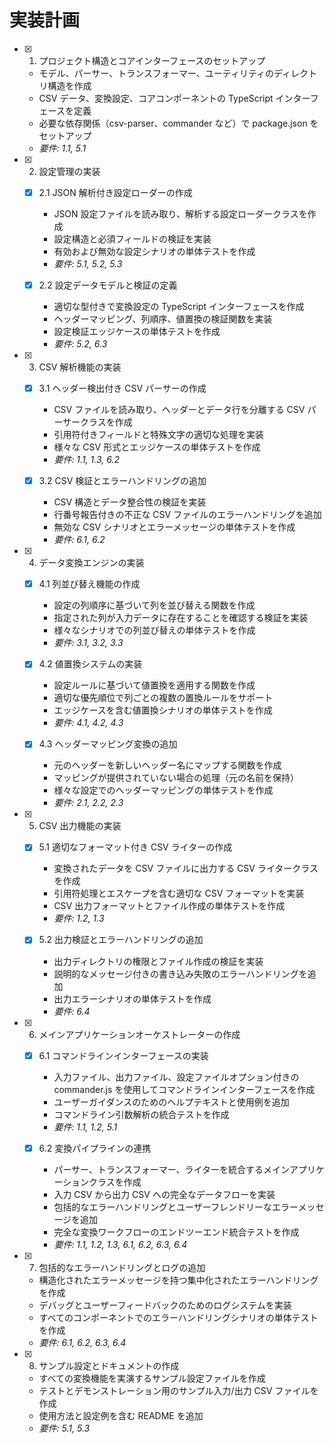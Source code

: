 # 実装計画

- [x] 1. プロジェクト構造とコアインターフェースのセットアップ

  - モデル、パーサー、トランスフォーマー、ユーティリティのディレクトリ構造を作成
  - CSV データ、変換設定、コアコンポーネントの TypeScript インターフェースを定義
  - 必要な依存関係（csv-parser、commander など）で package.json をセットアップ
  - _要件: 1.1, 5.1_

- [x] 2. 設定管理の実装

  - [x] 2.1 JSON 解析付き設定ローダーの作成

    - JSON 設定ファイルを読み取り、解析する設定ローダークラスを作成
    - 設定構造と必須フィールドの検証を実装
    - 有効および無効な設定シナリオの単体テストを作成
    - _要件: 5.1, 5.2, 5.3_

  - [x] 2.2 設定データモデルと検証の定義
    - 適切な型付きで変換設定の TypeScript インターフェースを作成
    - ヘッダーマッピング、列順序、値置換の検証関数を実装
    - 設定検証エッジケースの単体テストを作成
    - _要件: 5.2, 6.3_

- [x] 3. CSV 解析機能の実装

  - [x] 3.1 ヘッダー検出付き CSV パーサーの作成

    - CSV ファイルを読み取り、ヘッダーとデータ行を分離する CSV パーサークラスを作成
    - 引用符付きフィールドと特殊文字の適切な処理を実装
    - 様々な CSV 形式とエッジケースの単体テストを作成
    - _要件: 1.1, 1.3, 6.2_

  - [x] 3.2 CSV 検証とエラーハンドリングの追加
    - CSV 構造とデータ整合性の検証を実装
    - 行番号報告付きの不正な CSV ファイルのエラーハンドリングを追加
    - 無効な CSV シナリオとエラーメッセージの単体テストを作成
    - _要件: 6.1, 6.2_

- [x] 4. データ変換エンジンの実装

  - [x] 4.1 列並び替え機能の作成

    - 設定の列順序に基づいて列を並び替える関数を作成
    - 指定された列が入力データに存在することを確認する検証を実装
    - 様々なシナリオでの列並び替えの単体テストを作成
    - _要件: 3.1, 3.2, 3.3_

  - [x] 4.2 値置換システムの実装

    - 設定ルールに基づいて値置換を適用する関数を作成
    - 適切な優先順位で列ごとの複数の置換ルールをサポート
    - エッジケースを含む値置換シナリオの単体テストを作成
    - _要件: 4.1, 4.2, 4.3_

  - [x] 4.3 ヘッダーマッピング変換の追加
    - 元のヘッダーを新しいヘッダー名にマップする関数を作成
    - マッピングが提供されていない場合の処理（元の名前を保持）
    - 様々な設定でのヘッダーマッピングの単体テストを作成
    - _要件: 2.1, 2.2, 2.3_

- [x] 5. CSV 出力機能の実装

  - [x] 5.1 適切なフォーマット付き CSV ライターの作成

    - 変換されたデータを CSV ファイルに出力する CSV ライタークラスを作成
    - 引用符処理とエスケープを含む適切な CSV フォーマットを実装
    - CSV 出力フォーマットとファイル作成の単体テストを作成
    - _要件: 1.2, 1.3_

  - [x] 5.2 出力検証とエラーハンドリングの追加
    - 出力ディレクトリの権限とファイル作成の検証を実装
    - 説明的なメッセージ付きの書き込み失敗のエラーハンドリングを追加
    - 出力エラーシナリオの単体テストを作成
    - _要件: 6.4_

- [x] 6. メインアプリケーションオーケストレーターの作成

  - [x] 6.1 コマンドラインインターフェースの実装

    - 入力ファイル、出力ファイル、設定ファイルオプション付きの commander.js を使用してコマンドラインインターフェースを作成
    - ユーザーガイダンスのためのヘルプテキストと使用例を追加
    - コマンドライン引数解析の統合テストを作成
    - _要件: 1.1, 1.2, 5.1_

  - [x] 6.2 変換パイプラインの連携
    - パーサー、トランスフォーマー、ライターを統合するメインアプリケーションクラスを作成
    - 入力 CSV から出力 CSV への完全なデータフローを実装
    - 包括的なエラーハンドリングとユーザーフレンドリーなエラーメッセージを追加
    - 完全な変換ワークフローのエンドツーエンド統合テストを作成
    - _要件: 1.1, 1.2, 1.3, 6.1, 6.2, 6.3, 6.4_

- [x] 7. 包括的なエラーハンドリングとログの追加

  - 構造化されたエラーメッセージを持つ集中化されたエラーハンドリングを作成
  - デバッグとユーザーフィードバックのためのログシステムを実装
  - すべてのコンポーネントでのエラーハンドリングシナリオの単体テストを作成
  - _要件: 6.1, 6.2, 6.3, 6.4_

- [x] 8. サンプル設定とドキュメントの作成
  - すべての変換機能を実演するサンプル設定ファイルを作成
  - テストとデモンストレーション用のサンプル入力/出力 CSV ファイルを作成
  - 使用方法と設定例を含む README を追加
  - _要件: 5.1, 5.3_
